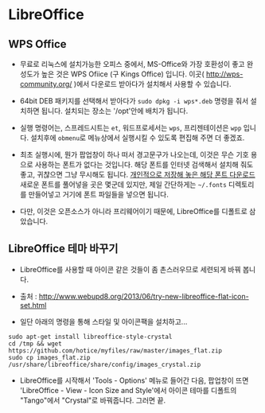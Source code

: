 
# LibreOffice

## WPS Office

* 무료로 리눅스에 설치가능한 오피스 중에서, MS-Office와 가장 호환성이 좋고 완성도가 높은 것은 WPS Ofiice (구 Kings Office) 입니다.  이곳( http://wps-community.org/ )에서 다운로드 받아다가 설치해서 사용할 수 있습니다.

* 64bit DEB 패키지를 선택해서 받아다가 `sudo dpkg -i wps*.deb` 명령을 줘서 설치하면 됩니다.  설치되는 장소는 '/opt'안에 배치가 됩니다.

* 실행 명령어는, 스프레드시트는 `et`, 워드프로세서는 `wps`, 프리젠테이션은 `wpp` 입니다.  설치후에 `obmenu`로 메뉴상에서 실행시킬 수 있도록 편집해 주면 더 좋겠죠.

* 최초 실행시에, 뭔가 팝업창이 하나 떠서 경고문구가 나오는데, 이것은 무슨 기호 용으로 사용하는 폰트가 없다는 것입니다.  해당 폰트를 인터넷 검색해서 설치해 줘도 좋고, 귀챦으면 그냥 무시해도 됩니다.  [개인적으로 저장해 놓은 해당 폰트 다운로드](https://drive.google.com/open?id=0B3VzdmodvgcIdkZnT3VqRnpHTDQ)  새로운 폰트를 풀어넣을 곳은 몇군데 있지만, 제일 간단하게는 `~/.fonts` 디렉토리를 만들어넣고 거기에 폰트 파일들을 넣으면 됩니다.

* 다만, 이것은 오픈소스가 아니라 프리웨어이기 때문에, LibreOffice를 디폴트로 삼았습니다.



## LibreOffice 테마 바꾸기

* LibreOffice를 사용할 때 아이콘 같은 것들이 좀 촌스러우므로 세련되게 바꿔 봅니다.

* 출처 :  http://www.webupd8.org/2013/06/try-new-libreoffice-flat-icon-set.html

* 일단 아래의 명령을 통해 스타일 및 아이콘팩을 설치하고...

```
sudo apt-get install libreoffice-style-crystal
cd /tmp && wget https://github.com/hotice/myfiles/raw/master/images_flat.zip
sudo cp images_flat.zip /usr/share/libreoffice/share/config/images_crystal.zip
```

* LibreOffice를 시작해서 'Tools - Options' 메뉴로 들어간 다음, 팝업창이 뜨면 'LibreOffice - View - Icon Size and Style'에서 아이콘 테마를 디폴트의 "Tango"에서 "Crystal"로 바꿔줍니다.  그러면 끝.

